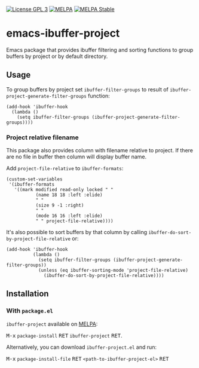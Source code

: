 [![License GPL 3](https://img.shields.io/badge/license-GPL_3-green.svg)](http://www.gnu.org/copyleft/gpl.html)
[![MELPA](http://melpa.org/packages/ibuffer-project-badge.svg)](http://melpa.org/#/ibuffer-project)
[![MELPA Stable](https://stable.melpa.org/packages/ibuffer-project-badge.svg)](https://stable.melpa.org/#/ibuffer-project)

# emacs-ibuffer-project

Emacs package that provides ibuffer filtering and sorting functions to group buffers by project or by default directory.

## Usage

To group buffers by project set `ibuffer-filter-groups` to result of `ibuffer-project-generate-filter-groups` function:
```elisp
(add-hook 'ibuffer-hook
  (lambda ()
    (setq ibuffer-filter-groups (ibuffer-project-generate-filter-groups))))
```

### Project relative filename

This package also provides column with filename relative to project. If there are no file in buffer then column will display buffer name.

Add `project-file-relative` to `ibuffer-formats`:
```elisp
(custom-set-variables
 '(ibuffer-formats
   '((mark modified read-only locked " "
           (name 18 18 :left :elide)
           " "
           (size 9 -1 :right)
           " "
           (mode 16 16 :left :elide)
           " " project-file-relative))))
```

It's also possible to sort buffers by that column by calling `ibuffer-do-sort-by-project-file-relative` or:
```elisp
(add-hook 'ibuffer-hook
          (lambda ()
            (setq ibuffer-filter-groups (ibuffer-project-generate-filter-groups))
            (unless (eq ibuffer-sorting-mode 'project-file-relative)
              (ibuffer-do-sort-by-project-file-relative))))
```

## Installation

### With `package.el`

`ibuffer-project` available on [MELPA](http://melpa.org):

<kbd>M-x</kbd> `package-install` <kbd>RET</kbd> `ibuffer-project` <kbd>RET</kbd>.

Alternatively, you can download `ibuffer-project.el` and run:

<kbd>M-x</kbd> `package-install-file` <kbd>RET</kbd> `<path-to-ibuffer-project-el>` <kbd>RET</kbd>
